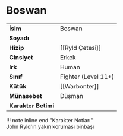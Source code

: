 # Boswan   
|  |  |  
|---|---|  
| **İsim** | Boswan |  
| **Soyadı** |  |  
| **Hizip** | [[Ryld Çetesi]] |  
| **Cinsiyet** | Erkek |  
| **Irk** | Human |  
| **Sınıf** | Fighter (Level 11+) |  
| **Kütük** | [[Warbonter]] |  
| **Münasebet** | Düşman |  
| **Karakter Betimi** |  |  
  
  
!!! note inline end "Karakter Notları"  
	John Ryld'ın yakın koruması binbaşı  
	  
	  
	